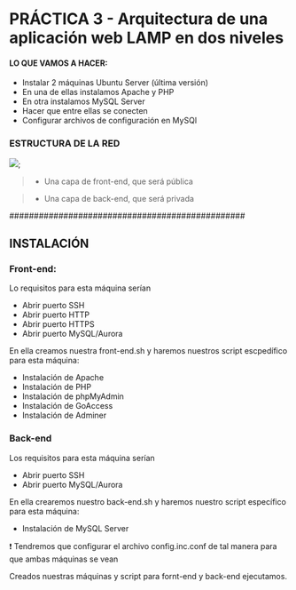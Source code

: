# PRÁCTICA 3 - Arquitectura de una aplicación web LAMP en dos niveles

#### LO QUE VAMOS A HACER: 

- Instalar 2 máquinas Ubuntu Server (última versión)
- En una de ellas instalamos Apache y PHP
- En otra instalamos MySQL Server
- Hacer que entre ellas se conecten
- Configurar archivos de configuración en MySQl

### ESTRUCTURA DE LA RED

![](Imágenes/red.png);

> - Una capa de front-end, que será pública

> - Una capa de back-end, que será privada


 ################################################

 ## INSTALACIÓN

### Front-end:

Lo requisitos para esta máquina serían

- Abrir puerto SSH
- Abrir puerto HTTP
- Abrir puerto HTTPS
- Abrir puerto MySQL/Aurora

En ella creamos nuestra front-end.sh y haremos nuestros script escpedífico para esta máquina:

- Instalación de Apache
- Instalación de PHP
- Instalación de phpMyAdmin
- Instalación de GoAccess
- Instalación de Adminer 

### Back-end

Los requisitos para esta máquina serían

- Abrir puerto SSH
- Abrir puerto MySQL/Aurora

En ella crearemos nuestro back-end.sh y haremos nuestro script específico para esta máquina:

- Instalación de MySQL Server 

:exclamation: Tendremos que configurar el archivo config.inc.conf de tal manera para que ambas máquinas se vean

Creados nuestras máquinas y script para fornt-end y back-end ejecutamos. 

